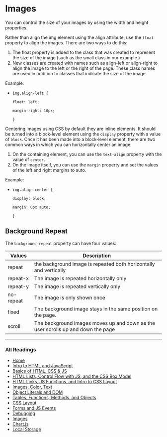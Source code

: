 # Images

You can control the size of your images by using the width and height properties.

Rather than align the img element using the align attribute, use the `float` property to align the images. There are two ways to do this:

1. The float property is added to the class that was created to represent the size of the image (such as the small class in our example.)
2. New classes are created with names such as align-left or align-right to align the image to the left or the right of the page. These class names are used in addition to classes that indicate the size of the image.

Example:

* `img.align-left {`
  
  `float: left;`

  `margin-right: 10px;`
  
  `}`

Centering images using CSS by default they are inline elements. It should be turned into a block-level element using the `display` property with a value of `block`. Once it has been made into a block-level element, there are two common ways in which you can horizontally center an image:

1. On the containing element, you can use the `text-align` property with the value of `center`.
2. On the image itself, you can use the `margin` property and set the values of the left and right margins to auto.

Example:

* `img.align-center {`
  
  `display: block;`

  `margin: Opx auto;`

  `}`

## Background Repeat

The `background-repeat` property can have four values:

| Values     |Description|
| ---------  | ------------          |
| repeat |  the background image is repeated both horizontally and vertically|
| repeat-x | The image is repeated horizontally only              |
| repeat-y | The image is repeated vertically only          |
| no-repeat        | The image is only shown once     |
| fixed     | The background image stays in the same position on the page.   |
| scroll        | The background images moves up and down as the user scrolls up and down the page   |

***

### All Readings

* [Home](README.md)
* [Intro to HTML and JavaScript](class-01.md)
* [Basics of HTML, CSS & JS](class-02.md)
* [HTML Lists, Control Flow with JS, and the CSS Box Model](class-03.md)
* [HTML Links, JS Functions, and Intro to CSS Layout](class-04.md)
* [Images, Color, Text](class-05.md)
* [Object Literals and DOM](class-06.md)
* [Tables, Functions, Methods, and Objects](class-07.md)
* [CSS Layout](class-08.md)
* [Forms and JS Events](class-09.md)
* [Debugging](class-10.md)
* [Images](class-11.md)
* [Chart.js](class-12.md)
* [Local Storage](class-13.md)
